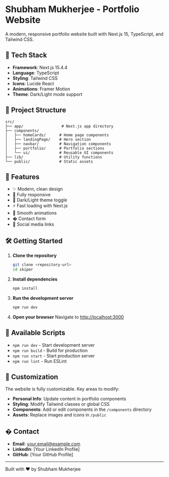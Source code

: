 # Shubham Mukherjee - Portfolio Website

A modern, responsive portfolio website built with Next.js 15, TypeScript, and Tailwind CSS.

## 🚀 Tech Stack

- **Framework**: Next.js 15.4.4
- **Language**: TypeScript
- **Styling**: Tailwind CSS
- **Icons**: Lucide React
- **Animations**: Framer Motion
- **Theme**: Dark/Light mode support

## 📁 Project Structure

```
src/
├── app/                 # Next.js app directory
├── components/         
│   ├── homeCards/      # Home page components
│   ├── landingPage/    # Hero section
│   ├── navbar/         # Navigation components
│   ├── portfolio/      # Portfolio sections
│   └── ui/             # Reusable UI components
├── lib/                # Utility functions
└── public/             # Static assets
```

## 🌟 Features

- ✨ Modern, clean design
- 📱 Fully responsive
- 🌙 Dark/Light theme toggle
- ⚡ Fast loading with Next.js
- 🎨 Smooth animations
- � Contact form
- 🔗 Social media links

## 🛠️ Getting Started

1. **Clone the repository**
   ```bash
   git clone <repository-url>
   cd skiper
   ```

2. **Install dependencies**
   ```bash
   npm install
   ```

3. **Run the development server**
   ```bash
   npm run dev
   ```

4. **Open your browser**
   Navigate to [http://localhost:3000](http://localhost:3000)

## 📄 Available Scripts

- `npm run dev` - Start development server
- `npm run build` - Build for production
- `npm run start` - Start production server
- `npm run lint` - Run ESLint

## 🎨 Customization

The website is fully customizable. Key areas to modify:

- **Personal Info**: Update content in portfolio components
- **Styling**: Modify Tailwind classes or global CSS
- **Components**: Add or edit components in the `/components` directory
- **Assets**: Replace images and icons in `/public`

## � Contact

- **Email**: your.email@example.com
- **LinkedIn**: [Your LinkedIn Profile]
- **GitHub**: [Your GitHub Profile]

---

Built with ❤️ by Shubham Mukherjee
